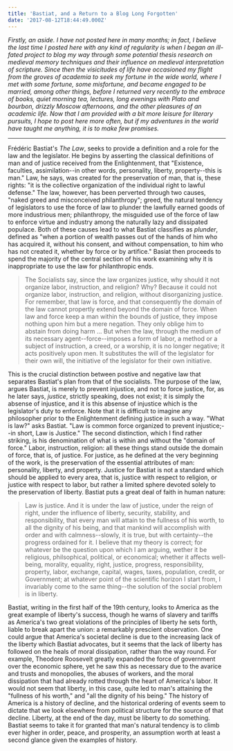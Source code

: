 ```yaml
---
title: 'Bastiat, and a Return to a Blog Long Forgotten'
date: '2017-08-12T18:44:49.000Z'
---
```


_Firstly, an aside. I have not posted here in many months; in fact, I believe the last time I posted here with any kind of regularity is when I began an ill-fated project to blog my way through some potential thesis research on medieval memory techniques and their influence on medieval interpretation of scripture. Since then the visicitudes of life have occasioned my flight from the groves of academia to seek my fortune in the wide world, where I met with some fortune, some misfortune, and became engaged to be married, among other things, before I returned very recently to the embrace of books, quiet morning tea, lectures, long evenings with Plato and bourbon, drizzly Moscow afternoons, and the other pleasures of an academic life. Now that I am provided with a bit more leisure for literary pursuits, I hope to post here more often, but if my adventures in the world have taught me anything, it is to make few promises._

---

Frédéric Bastiat's _The Law_, seeks to provide a definition and a role for the law and the legislator. He begins by asserting the classical definitions of man and of justice received from the Enlightenment, that "Existence, faculties, assimilation--in other words, personality, liberty, property--this is man." Law, he says, was created for the preservation of man, that is, these rights: "it is the collective organization of the individual right to lawful defense." The law, however, has been perverted through two causes, "naked greed and misconceived philanthropy"; greed, the natural tendency of legislators to use the force of law to plunder the lawfully earned goods of more industrious men; philanthropy, the misguided use of the force of law to enforce virtue and industry among the naturally lazy and dissipated populace. Both of these causes lead to what Bastiat classifies as _plunder_, defined as "when a portion of wealth passes out of the hands of him who has acquired it, without his consent, and without compensation, to him who has not created it, whether by force or by artifice." Basiat then proceeds to spend the majority of the central section of his work examining why it is inappropriate to use the law for philanthropic ends.

> The Socialists say, since the law organizes justice, why should it not organize labor, instruction, and religion? Why? Because it could not organize labor, instruction, and religion, without disorganizing justice. For remember, that law is force, and that consequently the domain of the law cannot propertly extend beyond the domain of force. When law and force keep a man within the bounds of justice, they impose nothing upon him but a mere negation. They only oblige him to abstain from doing harm ... But when the law, through the medium of its necessary agent--force--imposes a form of labor, a method or a subject of instruction, a creed, or a worship, it is no longer negative; it acts positively upon men. It substitutes the will of the legislator for their own will, the initiative of the legislator for their own initiative.

This is the crucial distinction between postive and negative law that separates Bastiat's plan from that of the socialists. The purpose of the law, argues Bastiat, is merely to prevent injustice, and not to force justice, for, as he later says, _justice_, strictly speaking, does not exist; it is simply the absense of injustice, and it is this absense of injustice which is the legislator's duty to enforce. Note that it is difficult to imagine any philosopher prior to the Enlightenment defining justice in such a way. "What is law?" asks Bastiat. "Law is common force organized to prevent injustice;--in short, Law is Justice." The second distinction, which I find rather striking, is his denomination of what is within and without the "domain of force." Labor, instruction, religion: all these things stand outside the domain of force, that is, of justice. For justice, as he defined at the very beginning of the work, is the preservation of the essential attributes of man: personality, liberty, and property. Justice for Bastiat is not a standard which should be applied to every area, that is, justice with respect to religion, or justice with respect to labor, but rather a limited sphere devoted solely to the preservation of liberty. Bastiat puts a great deal of faith in human nature:

> Law is justice. And it is under the law of justice, under the reign of right, under the influence of liberty, security, stability, and responsibility, that every man will attain to the fullness of his worth, to all the dignity of his being, and that mankind will accomplish with order and with calmness--slowly, it is true, but with certainty--the progress ordained for it. I believe that my theory is correct; for whatever be the question upon which I am arguing, wether it be religious, philsophical, political, or economical; whether it affects well-being, morality, equality, right, justice, progress, responsibility, property, labor, exchange, capital, wages, taxes, population, credit, or Government; at whatever point of the scientific horizon I start from, I invariably come to the same thing--the solution of the social problem is in liberty.

Bastiat, writing in the first half of the 19th century, looks to America as the great example of liberty's success, though he warns of slavery and tariffs as America's two great violations of the principles of liberty he sets forth, liable to break apart the union: a remarkably prescient observation. One could argue that America's societal decline is due to the increasing lack of the liberty which Bastiat advocates, but it seems that the lack of liberty has followed on the heals of moral dissipation, rather than the way round. For example, Theodore Roosevelt greatly expanded the force of government over the economic sphere, yet he saw this as necessary due to the avarice and trusts and monopolies, the abuses of workers, and the moral dissipation that had already rotted through the heart of America's labor. It would not seem that liberty, in this case, quite led to man's attaining the "fullness of his worth," and "all the dignity of his being." The history of America is a history of decline, and the historical ordering of events seem to dictate that we look elsewhere from political structure for the source of that decline. Liberty, at the end of the day, must be liberty to _do_ something. Bastiat seems to take it for granted that man's natural tendency is to climb ever higher in order, peace, and prosperity, an assumption worth at least a second glance given the examples of history.
